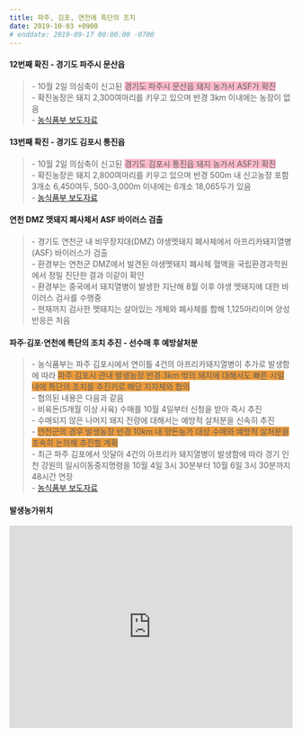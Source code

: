 ```yaml
---
title: 파주, 김포, 연천에 특단의 조치
date: 2019-10-03 +0900
# enddate: 2019-09-17 00:00:00 -0700
---
```

#### 12번째 확진 - 경기도 파주시 문산읍
> \- 10월 2일 의심축이 신고된 <span style="background-color:#ffbbcc">경기도 파주시 문산읍 돼지 농가서 ASF가 확진</span>  
> \- 확진농장은 돼지 2,300여마리를 키우고 있으며 반경 3km 이내에는 농장이 없음  
> \- [농식품부 보도자료](http://www.mafra.go.kr/FMD-AI/2095/subview.do?enc=Zm5jdDF8QEB8JTJGYmJzJTJGRk1ELUFJJTJGMzU0JTJGMzIxNTY2JTJGYXJ0Y2xWaWV3LmRvJTNGcmdzRW5kZGVTdHIlM0QlMjZyb3clM0QxMCUyNmJic0NsU2VxJTNEJTI2c3JjaFdyZCUzRCUyNnJnc0JnbmRlU3RyJTNEJTI2aXNWaWV3TWluZSUzRGZhbHNlJTI2YmJzT3BlbldyZFNlcSUzRCUyNnBhZ2UlM0QxJTI2cGFzc3dvcmQlM0QlMjZzcmNoQ29sdW1uJTNEJTI2)  

#### 13번째 확진 - 경기도 김포시 통진읍
> \- 10월 2일 의심축이 신고된 <span style="background-color:#ffbbcc">경기도 김포시 통진읍 돼지 농가서 ASF가 확진</span>  
> \- 확진농장은 돼지 2,800여마리를 키우고 있으며 반경 500m 내 신고농장 포함 3개소 6,450여두, 500-3,000m 이내에는 6개소 18,065두가 있음   
> \- [농식품부 보도자료](http://www.mafra.go.kr/FMD-AI/2095/subview.do?enc=Zm5jdDF8QEB8JTJGYmJzJTJGRk1ELUFJJTJGMzU0JTJGMzIxNTY4JTJGYXJ0Y2xWaWV3LmRvJTNGYmJzQ2xTZXElM0QlMjZpc1ZpZXdNaW5lJTNEZmFsc2UlMjZyZ3NFbmRkZVN0ciUzRCUyNnBhZ2UlM0QxJTI2YmJzT3BlbldyZFNlcSUzRCUyNnJnc0JnbmRlU3RyJTNEJTI2c3JjaFdyZCUzRCUyNnBhc3N3b3JkJTNEJTI2c3JjaENvbHVtbiUzRCUyNnJvdyUzRDEwJTI2)  

#### 연천 DMZ 멧돼지 폐사체서 ASF 바이러스 검출  
> \- 경기도 연천군 내 비무장지대(DMZ) 야생멧돼지 폐사체에서 아프리카돼지열병(ASF) 바이러스가 검출  
> \- 환경부는 연천군 DMZ에서 발견된 야생멧돼지 폐사체 혈액을 국립환경과학원에서 정밀 진단한 결과 이같이 확인  
> \- 환경부는 중국에서 돼지열병이 발생한 지난해 8월 이후 야생 멧돼지에 대한 바이러스 검사를 수행중  
> \- 현재까지 검사한 멧돼지는 살아있는 개체와 폐사체를 합해 1,125마리이며 양성 반응은 처음  

#### 파주‧김포‧연천에 특단의 조치 추진 - 선수매 후 예방살처분
> \- 농식품부는 파주 김포시에서 연이틀 4건의 아프리카돼지열병이 추가로 발생함에 따라 <span style="background-color:#ec9b3b">파주 김포시 관내 발생농장 반경 3km 밖의 돼지에 대해서도 빠른 시일 내에 특단의 조치를 추진키로 해당 지자체와 협의</span>  
> \- 협의된 내용은 다음과 같음  
> \- 비육돈(5개월 이상 사육) 수매를 10월 4일부터 신청을 받아 즉시 추진  
> \- 수매되지 않은 나머지 돼지 전량에 대해서는 예방적 살처분을 신속히 추진  
> \- <span style="background-color:#ec9b3b">연천군의 경우 발생농장 반경 10km 내 양돈농가 대상 수매와 예방적 살처분을 조속히 논의해 추진할 계획</span>  
> \- 최근 파주 김포에서 잇달아 4건의 아프리카 돼지열병이 발생함에 따라 경기 인천 강원의 일시이동중지명령을 10월 4일 3시 30분부터 10월 6일 3시 30분까지 48시간 연장  
> \- [농식품부 보도자료](http://www.mafra.go.kr/FMD-AI/2095/subview.do?enc=Zm5jdDF8QEB8JTJGYmJzJTJGRk1ELUFJJTJGMzU0JTJGMzIxNTcxJTJGYXJ0Y2xWaWV3LmRvJTNGYmJzQ2xTZXElM0QlMjZyZ3NFbmRkZVN0ciUzRCUyNmJic09wZW5XcmRTZXElM0QlMjZyZ3NCZ25kZVN0ciUzRCUyNnBhc3N3b3JkJTNEJTI2c3JjaENvbHVtbiUzRCUyNnJvdyUzRDEwJTI2aXNWaWV3TWluZSUzRGZhbHNlJTI2cGFnZSUzRDElMjZzcmNoV3JkJTNEJTI2)  

#### 발생농가위치  
<iframe width="100%" height="360" src="http://adatalab.net/asf-timeline/charts/191003-map" frameborder="0" allow="accelerometer; autoplay; encrypted-media; gyroscope; picture-in-picture" allowfullscreen></iframe>
